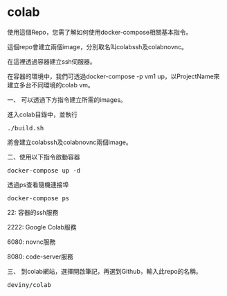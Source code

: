 # colab
使用這個Repo，您需了解如何使用docker-compose相關基本指令。

這個repo會建立兩個image，分別取名叫colabssh及colabnovnc。

在這裡透過容器建立ssh伺服器。

在容器的環境中，我們可透過docker-compose -p vm1 up，以ProjectName來建立多台不同環境的colab vm。

一、 可以透過下方指令建立所需的images。

進入colab目錄中，並執行
<pre>
./build.sh
</pre>
將會建立colabssh及colabnovnc兩個image。

二、使用以下指令啟動容器
<pre>
docker-compose up -d
</pre>

透過ps查看隨機連接埠
<pre>
docker-compose ps
</pre>
22: 容器的ssh服務

2222: Google Colab服務

6080: novnc服務

8080: code-server服務


三、 到colab網站，選擇開啟筆記，再選到Github，輸入此repo的名稱。
<pre>
deviny/colab
</pre>
